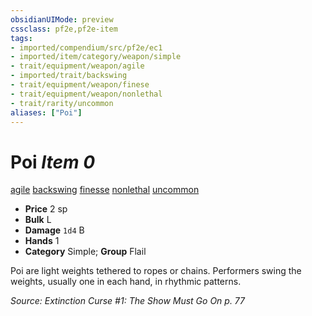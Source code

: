 ```yaml
---
obsidianUIMode: preview
cssclass: pf2e,pf2e-item
tags:
- imported/compendium/src/pf2e/ec1
- imported/item/category/weapon/simple
- trait/equipment/weapon/agile
- imported/trait/backswing
- trait/equipment/weapon/finese
- trait/equipment/weapon/nonlethal
- trait/rarity/uncommon
aliases: ["Poi"]
---
```

# Poi *Item 0*  
[agile](agile.md)  [backswing](backswing.md)  [finesse](finesse.md)  [nonlethal](nonlethal.md)  [uncommon](uncommon.md)  

- **Price** 2 sp
- **Bulk** L
- **Damage** `1d4` B
- **Hands** 1
- **Category** Simple; **Group** Flail 

Poi are light weights tethered to ropes or chains. Performers swing the weights, usually one in each hand, in rhythmic patterns.

*Source: Extinction Curse #1: The Show Must Go On p. 77*